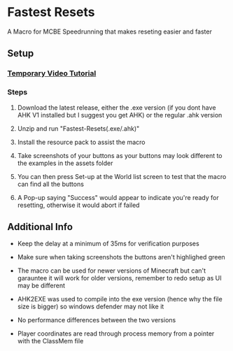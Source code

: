 # Fastest Resets

A Macro for MCBE Speedrunning that makes reseting easier and faster

## Setup
### [Temporary Video Tutorial](https://youtu.be/5vl_HD6E0Oc) 

### Steps

1. Download the latest release, either the .exe version (if you dont have AHK V1 installed but I suggest you get AHK) or the regular .ahk version

2. Unzip and run "Fastest-Resets(.exe/.ahk)"

3. Install the resource pack to assist the macro

4. Take screenshots of your buttons as your buttons may look different to the examples in the assets folder

5. You can then press Set-up at the World list screen to test that the macro can find all the buttons

6. A Pop-up saying "Success" would appear to indicate you're ready for resetting, otherwise it would abort if failed


## Additional Info
* Keep the delay at a minimum of 35ms for verification purposes

* Make sure when taking screenshots the buttons aren't highlighed green

* The macro can be used for newer versions of Minecraft but can't garauntee it will work for older versions, remember to redo setup as UI may be different

* AHK2EXE was used to compile into the exe version (hence why the file size is bigger) so windows defender may not like it

* No performance differences between the two versions

* Player coordinates are read through process memory from a pointer with the ClassMem file 